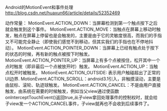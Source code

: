  Android的MotionEvent和事件处理 http://blog.csdn.net/huaxun66/article/details/52352469


 动作常量：
 MotionEvent.ACTION_DOWN：当屏幕检测到第一个触点按下之后就会触发到这个事件。
 MotionEvent.ACTION_MOVE：当触点在屏幕上移动时触发，触点在屏幕上停留也是会触发的，主要是由于它的灵敏度很高，而我们的手指又不可能完全静止（即使我们感觉不到移动，但其实我们的手指也在不停地抖动）。
 MotionEvent.ACTION_POINTER_DOWN：当屏幕上已经有触点处于按下的状态的时候，再有新的触点被按下时触发。
 MotionEvent.ACTION_POINTER_UP：当屏幕上有多个点被按住，松开其中一个点时触发（即非最后一个点被放开时）触发。
 MotionEvent.ACTION_UP：当触点松开时被触发。
 MotionEvent.ACTION_OUTSIDE: 表示用户触碰超出了正常的UI边界.
 MotionEvent.ACTION_SCROLL：android3.1引入，非触摸滚动，主要是由鼠标、滚轮、轨迹球触发。
 MotionEvent.ACTION_CANCEL：不是由用户直接触发，由系统在需要的时候触发，例如当父view通过使函数onInterceptTouchEvent()返回true,从子view拿回处理事件的控制权时，就会给子view发一个ACTION_CANCEL事件，子view就再也不会收到后续事件了。
